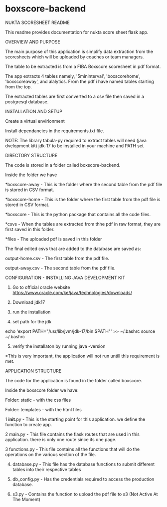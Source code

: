 # boxscore-backend

NUKTA SCORESHEET README

This readme provides documentation for nukta score sheet flask app.

OVERVIEW AND PURPOSE

The main purpose of this application is simplify data extraction from the scoresheets which will be uploaded by coaches or team managers.

The table to be extracted is from  a FIBA Boxscore scoresheet in pdf format.

The app extracts 4 tables namely, '5mininterval', 'boxscorehome', 'boxscoreaway', and alalytics. From the pdf i have named tables starting from the top.

The extracted tables are first converted to a csv file then saved in a postgresql database.

INSTALLATION AND SETUP

Create a virtual envirionment

Install dependancies in the requirements.txt file.

NOTE: The library tabula-py required to extract tables will need (java dvelopment kit) jdk-17 to be installed in your machine and PATH set 


DIRECTORY STRUCTURE

The code is stored in a folder called boxscore-backend.

Inside the folder we have

*boxscore-away - This is the folder where the second table from the pdf file is stored in CSV format.

*boxscore-home - This is the folder where the first table from the pdf file is stored in CSV format.

*boxscore - This is the python package that contains all the code files.

*csvs - When the tables are extracted from thhe pdf in raw format, they are first saved in this folder.

*files - The uploaded pdf is saved in this folder


The final edited csvs that are added to the database are saved as:

output-home.csv - The first table from the pdf file.

output-away.csv - The second table from the pdf file.


CONFIGURATION - INSTALLING JAVA DEVELOPMENT KIT

1. Go to official oracle website https://www.oracle.com/ke/java/technologies/downloads/

2. Download jdk17

3. run the installation

4. set path for the jdk

echo 'export PATH="/usr/lib/jvm/jdk-17/bin:$PATH"' >> ~/.bashrc
source ~/.bashrc

5. verify the installaton by running java -version

*This is very important, the application will not run untill this requirement is met.



APPLICATION STRUCTURE

The code for the application is found in the folder called boxscore.

Inside the boxscore folder we have:

Folder: static - with the css files

Folder: templates - with the html files

1 __init__.py - This is the starting point for this application. we define the function to create app.

2 main.py - This file contains the flask routes that are used in this application. there is only one route since its one page.

3 functions.py - This file contains all the functions that will do the operations on the various section of the file. 

4. database.py - This file has the database functions to submit different tables into their respective tables

5. db_config.py - Has the credentials required to access the production database.

6. s3.py - Contains the function to upload the pdf file to s3 (Not Active At The Moment)
 
 










